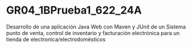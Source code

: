 # GR04_1BPrueba1_622_24A
Desarrollo de una aplicación Java Web con Maven y JUnit de un Sistema punto de venta, control de inventario y facturación electrónica para un tienda de electronica/electrodomésticos
